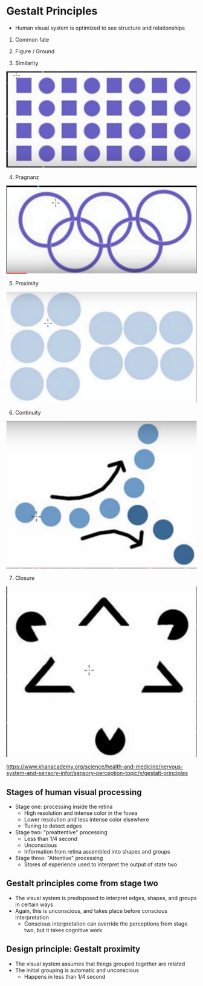 # Gestalt Principles

- Human visual system is optimized to see structure and relationships

1. Common fate

2. Figure / Ground

3. Similarity

![image](../../media/Gestalt-Principles-image1.jpg)

4. Pragnanz

![image](../../media/Gestalt-Principles-image2.jpg)

5. Proximity

![image](../../media/Gestalt-Principles-image3.jpg)

6. Continuity

![image](../../media/Gestalt-Principles-image4.jpg)

7. Closure

![image](../../media/Gestalt-Principles-image5.jpg)

<https://www.khanacademy.org/science/health-and-medicine/nervous-system-and-sensory-infor/sensory-perception-topic/v/gestalt-principles>

## Stages of human visual processing

- Stage one: processing inside the retina
  - High resolution and intense color in the fovea
  - Lower resolution and less intense color elsewhere
  - Tuning to detect edges
- Stage two: "preattentive" processing
  - Less than 1/4 second
  - Unconscious
  - Information from retina assembled into shapes and groups
- Stage three: "Attentive" processing
  - Stores of experience used to interpret the output of state two

## Gestalt principles come from stage two

- The visual system is predisposed to interpret edges, shapes, and groups in certain ways
- Again, this is unconscious, and takes place before conscious interpretation
  - Conscious interpretation can override the perceptions from stage two, but it takes cognitive work

## Design principle: Gestalt proximity

- The visual system assumes that things grouped together are related
- The initial grouping is automatic and unconscious
  - Happens in less than 1/4 second
